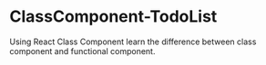 # ClassComponent-TodoList
Using React Class Component learn the difference between class component and functional component.
